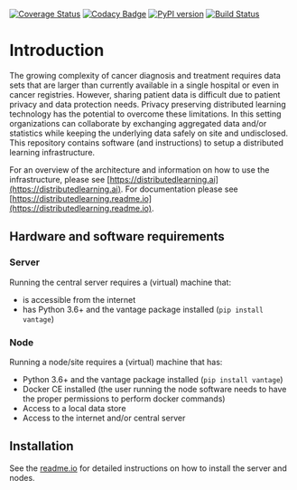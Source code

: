 [![Coverage Status](https://coveralls.io/repos/github/IKNL/vantage/badge.svg?branch=master)](https://coveralls.io/github/IKNL/vantage?branch=master)
[![Codacy Badge](https://api.codacy.com/project/badge/Grade/bcde6ed5c77440c6969462bfead0774c)](https://app.codacy.com/app/frankcorneliusmartin/vantage?utm_source=github.com&utm_medium=referral&utm_content=IKNL/ppDLI&utm_campaign=Badge_Grade_Dashboard)
[![PyPI version](https://badge.fury.io/py/ppDLI.svg)](https://badge.fury.io/py/vantage)
[![Build Status](https://travis-ci.com/IKNL/ppDLI.svg?branch=master)](https://travis-ci.com/IKNL/vantage)
# Introduction
The growing complexity of cancer diagnosis and treatment requires data sets that are larger than currently available in a single hospital or even in cancer registries. However, sharing patient data is difficult due to patient privacy and data protection needs. Privacy preserving distributed learning technology has the potential to overcome these limitations. In this setting organizations can collaborate by exchanging aggregated data and/or statistics while keeping the underlying data safely on site and undisclosed. This repository contains software (and instructions) to setup a distributed learning infrastructure.

For an overview of the architecture and information on how to use the infrastructure, please see [https://distributedlearning.ai](https://distributedlearning.ai). For documentation please see [https://distributedlearning.readme.io](https://distributedlearning.readme.io).

## Hardware and software requirements
### Server
Running the central server requires a (virtual) machine that:
* is accessible from the internet
* has Python 3.6+ and the vantage package installed (`pip install vantage`)

### Node
Running a node/site requires a (virtual) machine that has:
* Python 3.6+ and the vantage package installed (`pip install vantage`)
* Docker CE installed (the user running the node software needs to have the proper permissions to perform docker commands)
* Access to a local data store
* Access to the internet and/or central server

## Installation
See the [readme.io](https://docs.distributedlearning.ai) for detailed instructions on how to install the server and nodes. 
